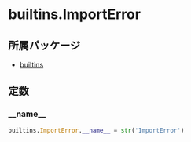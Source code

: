 # builtins.ImportError

## 所属パッケージ
- [builtins](../../module/builtins)

## 定数

### \_\_name\_\_
```python
builtins.ImportError.__name__ = str('ImportError')
```
